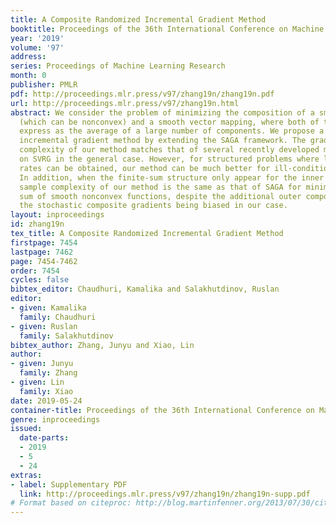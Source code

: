 ```yaml
---
title: A Composite Randomized Incremental Gradient Method
booktitle: Proceedings of the 36th International Conference on Machine Learning
year: '2019'
volume: '97'
address: 
series: Proceedings of Machine Learning Research
month: 0
publisher: PMLR
pdf: http://proceedings.mlr.press/v97/zhang19n/zhang19n.pdf
url: http://proceedings.mlr.press/v97/zhang19n.html
abstract: We consider the problem of minimizing the composition of a smooth function
  (which can be nonconvex) and a smooth vector mapping, where both of them can be
  express as the average of a large number of components. We propose a composite randomized
  incremental gradient method by extending the SAGA framework. The gradient sample
  complexity of our method matches that of several recently developed methods based
  on SVRG in the general case. However, for structured problems where linear convergence
  rates can be obtained, our method can be much better for ill-conditioned problems.
  In addition, when the finite-sum structure only appear for the inner mapping, the
  sample complexity of our method is the same as that of SAGA for minimizing finite
  sum of smooth nonconvex functions, despite the additional outer composition and
  the stochastic composite gradients being biased in our case.
layout: inproceedings
id: zhang19n
tex_title: A Composite Randomized Incremental Gradient Method
firstpage: 7454
lastpage: 7462
page: 7454-7462
order: 7454
cycles: false
bibtex_editor: Chaudhuri, Kamalika and Salakhutdinov, Ruslan
editor:
- given: Kamalika
  family: Chaudhuri
- given: Ruslan
  family: Salakhutdinov
bibtex_author: Zhang, Junyu and Xiao, Lin
author:
- given: Junyu
  family: Zhang
- given: Lin
  family: Xiao
date: 2019-05-24
container-title: Proceedings of the 36th International Conference on Machine Learning
genre: inproceedings
issued:
  date-parts:
  - 2019
  - 5
  - 24
extras:
- label: Supplementary PDF
  link: http://proceedings.mlr.press/v97/zhang19n/zhang19n-supp.pdf
# Format based on citeproc: http://blog.martinfenner.org/2013/07/30/citeproc-yaml-for-bibliographies/
---
```

